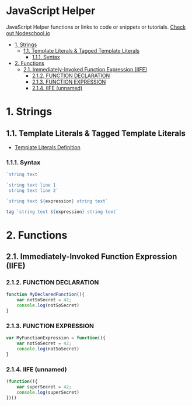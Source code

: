 JavaScript Helper
==============================================

JavaScript Helper functions or links to code or snippets or tutorials.
[Check out Nodeschool.io](https://nodeschool.io)

<!-- TOC -->

- [1. Strings](#1-strings)
    - [1.1. Template Literals & Tagged Template Literals](#11-template-literals--tagged-template-literals)
        - [1.1.1. Syntax](#111-syntax)
- [2. Functions](#2-functions)
    - [2.1. Immediately-Invoked Function Expression (IIFE)](#21-immediately-invoked-function-expression-iife)
        - [2.1.2. FUNCTION DECLARATION](#212-function-declaration)
        - [2.1.3. FUNCTION EXPRESSION](#213-function-expression)
        - [2.1.4. IIFE (unnamed)](#214-iife-unnamed)

<!-- /TOC -->

# 1. Strings

## 1.1. Template Literals & Tagged Template Literals

- [Template Literals Definition](https://developer.mozilla.org/en-US/docs/Web/JavaScript/Reference/Template_literals) 

### 1.1.1. Syntax
```js
`string text`

`string text line 1
 string text line 2`

`string text ${expression} string text`

tag `string text ${expression} string text`
```

# 2. Functions

## 2.1. Immediately-Invoked Function Expression (IIFE)

### 2.1.2. FUNCTION DECLARATION
```js
function MyDeclaredFunction(){
    var notSoSecret = 42;
    console.log(notSoSecret)
}
```

### 2.1.3. FUNCTION EXPRESSION
```js
var MyFunctionExpression = function(){
    var notSoSecret = 42;
    console.log(notSoSecret)
}
```

### 2.1.4. IIFE (unnamed)
```js
(function(){
    var superSecret = 42;
    console.log(superSecret)
})()
````
